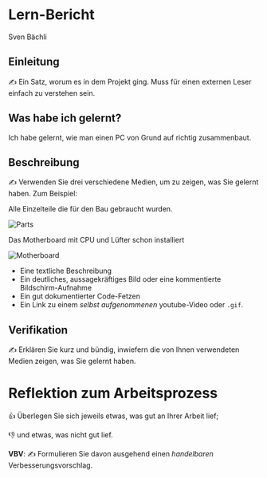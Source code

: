 # Lern-Bericht
Sven Bächli

## Einleitung

✍️ Ein Satz, worum es in dem Projekt ging. Muss für einen externen Leser einfach zu verstehen sein.

## Was habe ich gelernt?

Ich habe gelernt, wie man einen PC von Grund auf richtig zusammenbaut.

## Beschreibung

✍️ Verwenden Sie drei verschiedene Medien, um zu zeigen, was Sie gelernt haben. Zum Beispiel:

Alle Einzelteile die für den Bau gebraucht wurden.

![Parts](https://user-images.githubusercontent.com/110892330/184816442-4665853c-3795-4229-a08c-d72e8ff68715.jpeg)

Das Motherboard mit CPU und Lüfter schon installiert

![Motherboard](https://user-images.githubusercontent.com/110892330/184816421-5fa74461-f16b-43e9-b824-f509169da601.jpeg)


* Eine textliche Beschreibung
* Ein deutliches, aussagekräftiges Bild oder eine kommentierte Bildschirm-Aufnahme
* Ein gut dokumentierter Code-Fetzen
* Ein Link zu einem *selbst aufgenommenen* youtube-Video oder `.gif`.

## Verifikation

✍️ Erklären Sie kurz und bündig, inwiefern die von Ihnen verwendeten Medien zeigen, was Sie gelernt haben.

# Reflektion zum Arbeitsprozess

👍 Überlegen Sie sich jeweils etwas, was gut an Ihrer Arbeit lief; 

👎 und etwas, was nicht gut lief.

**VBV**: ✍️ Formulieren Sie davon ausgehend einen *handelbaren* Verbesserungsvorschlag.
